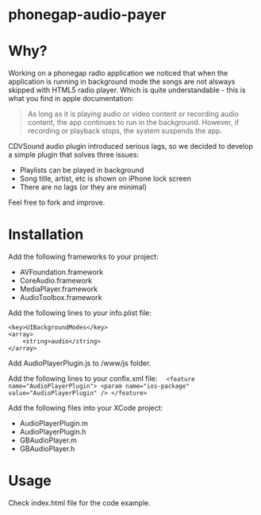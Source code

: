 phonegap-audio-payer
====================
Why?
====
Working on a phonegap radio application we noticed that when the application is running in background mode the songs are not alsways skipped with HTML5 radio player. 
Which is quite understandable - this is what you find in apple documentation: <blockquote>As long as it is playing audio or video content or recording audio content, the app continues to run in the background. However, if recording or playback stops, the system suspends the app.</blockquote>

CDVSound audio plugin introduced serious lags, so we decided to develop a simple plugin that solves three issues:
<ul>
<li>Playlists can be played in background</li>
<li>Song title, artist, etc is shown on iPhone lock screen</li>
<li>There are no lags (or they are minimal)</li>
</ul>

Feel free to fork and improve.

Installation
=============
Add the following frameworks to your project:
<ul>
<li>AVFoundation.framework</li>
<li>CoreAudio.framework</li>
<li>MediaPlayer.framework</li>
<li>AudioToolbox.framework</li>
</ul>

Add the following lines to your info.plist file:

	<key>UIBackgroundModes</key>
	<array>
		<string>audio</string>
	</array>

	
Add AudioPlayerPlugin.js to /www/js folder.
	
Add the following lines to your confix.xml file:
`  <feature name="AudioPlayerPlugin">
    <param name="ios-package" value="AudioPlayerPlugin" />
  </feature>`
  
Add the following files into your XCode project:

<ul>
<li>AudioPlayerPlugin.m</li>
<li>AudioPlayerPlugin.h</li>
<li>GBAudioPlayer.m</li>
<li>GBAudioPlayer.h</li>
</ul>

Usage
=====

Check index.html file for the code example.
